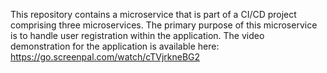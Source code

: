 This repository contains a microservice that is part of a CI/CD project comprising three microservices. The primary purpose of this microservice is to handle user registration within the application. The video demonstration for the application is available here: https://go.screenpal.com/watch/cTVjrkneBG2

